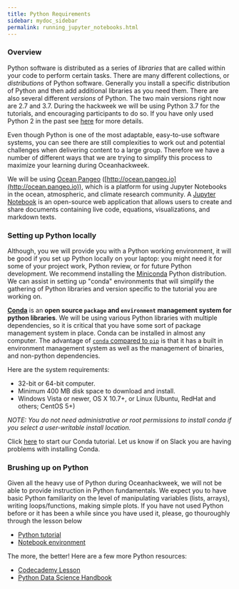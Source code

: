 ```yaml
---
title: Python Requirements
sidebar: mydoc_sidebar
permalink: running_jupyter_notebooks.html
---
```


### Overview

Python software is distributed as a series of *libraries* that are called within your code to perform certain tasks. There are many different collections, or *distributions* of Python software. Generally you install a specific distribution of Python and then add additional libraries as you need them. There are also several different *versions* of Python. The two main versions right now are 2.7 and 3.7. During the hackweek we will be using Python 3.7 for the tutorials, and encouraging participants to do so. If you have only used Python 2 in the past see [here](https://wiki.python.org/moin/Python2orPython3) for more details.

Even though Python is one of the most adaptable, easy-to-use software systems, you can see there are still complexities to work out and potential challenges when delivering content to a large group. Therefore we have a number of different ways that we are trying to simplify this process to maximize your learning during Oceanhackweek.

We will be using [Ocean Pangeo](https://pangeo.io/) ([http://ocean.pangeo.io](http://ocean.pangeo.io)), which is a platform for using Jupyter Notebooks in the ocean, atmospheric, and climate research community.
A [Jupyter Notebook](https://jupyter.org/) is an open-source web application that allows users to create and share documents containing live code, equations, visualizations, and markdown texts.

### Setting up Python locally

Although, you we will provide you with a Python working environment, it will be good if you set up Python locally on your laptop: you might need it for some of your project work, Python review, or for future Python development. We recommend installing the [Miniconda](https://conda.io/miniconda.html) Python distribution. We can assist in setting up "conda" environments that will simplify the gathering of Python libraries and version specific to the tutorial you are working on.



[**Conda**](http://conda.pydata.org/docs/) is an **open source `package` and `environment` management system for python libraries**. We will be using various
Python libraries with multiple dependencies, so it is critical that you have some sort of 
package management system in place. Conda can be installed in almost any computer. The advantage of [`conda` compared to `pip`](https://jakevdp.github.io/blog/2016/08/25/conda-myths-and-misconceptions) is that it has a built in environment management system as well as the management of binaries, and non-python dependencies.

Here are the system requirements:

- 32-bit or 64-bit computer.
- Minimum 400 MB disk space to download and install.
- Windows Vista or newer, OS X 10.7+, or Linux (Ubuntu, RedHat and others; CentOS 5+)

*NOTE: You do not need administrative or root permissions to install conda if you select a user-writable install location.*

Click [here](/01-conda-tutorial/) to start our Conda tutorial. Let us know if on Slack you are having problems with installing Conda.


### Brushing up on Python

Given all the heavy use of Python during Oceanhackweek, we will not be able to provide instruction in Python fundamentals. We expect you to have basic Python familiarity on the level of manipulating variables (lists, arrays), writing loops/functions, making simple plots. If you have not used Python before or it has been a while since you have used it, please, go thouroughly through the lesson below

* [Python tutorial](https://swcarpentry.github.io/python-novice-gapminder/)
* [Notebook environment](swcarpentry/python-novice-gapminder/binder)

The more, the better! Here are a few more Python resources:
* [Codecademy Lesson](https://www.codecademy.com/learn/learn-python-3)
* [Python Data Science Handbook](https://github.com/jakevdp/PythonDataScienceHandbook)
